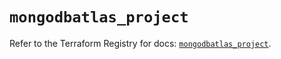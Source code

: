 # `mongodbatlas_project`

Refer to the Terraform Registry for docs: [`mongodbatlas_project`](https://registry.terraform.io/providers/mongodb/mongodbatlas/1.26.0/docs/resources/project).
